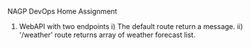 NAGP DevOps Home Assignment

1. WebAPI with two endpoints
    i) The default route return a message.
    ii) '/weather' route returns array of weather forecast list.
